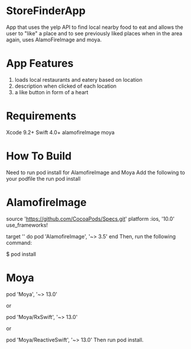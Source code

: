 # StoreFinderApp
App that uses the yelp API to find local nearby food to eat and allows the user to "like" a place and 
to see previously liked places when in the area again, uses AlamoFireImage and moya. 

# App Features
1. loads local restaurants and eatery based on location
2. description when clicked of each location
3. a like button in form of a heart

# Requirements

Xcode 9.2+
Swift 4.0+
alamofireImage
moya

# How To Build
Need to run pod install for AlamofireImage and Moya
Add the following to your podfile the run pod install

# AlamofireImage 
source 'https://github.com/CocoaPods/Specs.git'
platform :ios, '10.0'
use_frameworks!

target '<Your Target Name>' do
    pod 'AlamofireImage', '~> 3.5'
end
Then, run the following command:

$ pod install

# Moya 
pod 'Moya', '~> 13.0'

or 

pod 'Moya/RxSwift', '~> 13.0'

or

pod 'Moya/ReactiveSwift', '~> 13.0'
Then run pod install.
